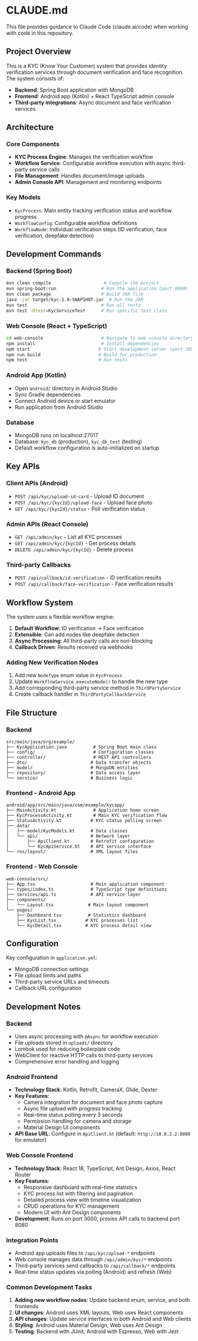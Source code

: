 # CLAUDE.md

This file provides guidance to Claude Code (claude.ai/code) when working with code in this repository.

## Project Overview

This is a KYC (Know Your Customer) system that provides identity verification services through document verification and face recognition. The system consists of:

- **Backend**: Spring Boot application with MongoDB
- **Frontend**: Android app (Kotlin) + React TypeScript admin console  
- **Third-party integrations**: Async document and face verification services

## Architecture

### Core Components
- **KYC Process Engine**: Manages the verification workflow
- **Workflow Service**: Configurable workflow execution with async third-party service calls
- **File Management**: Handles document/image uploads
- **Admin Console API**: Management and monitoring endpoints

### Key Models
- `KycProcess`: Main entity tracking verification status and workflow progress
- `WorkflowConfig`: Configurable workflow definitions
- `WorkflowNode`: Individual verification steps (ID verification, face verification, deepfake detection)

## Development Commands

### Backend (Spring Boot)
```bash
mvn clean compile                    # Compile the project
mvn spring-boot:run                 # Run the application (port 8080)
mvn clean package                   # Build JAR file
java -jar target/kyc-1.0-SNAPSHOT.jar  # Run the JAR
mvn test                            # Run all tests
mvn test -Dtest=KycServiceTest      # Run specific test class
```

### Web Console (React + TypeScript)
```bash
cd web-console                      # Navigate to web console directory
npm install                         # Install dependencies
npm start                          # Start development server (port 3000)
npm run build                      # Build for production
npm test                           # Run tests
```

### Android App (Kotlin)
- Open `android/` directory in Android Studio
- Sync Gradle dependencies
- Connect Android device or start emulator
- Run application from Android Studio

### Database
- MongoDB runs on localhost:27017
- Database: `kyc_db` (production), `kyc_db_test` (testing)
- Default workflow configuration is auto-initialized on startup

## Key APIs

### Client APIs (Android)
- `POST /api/kyc/upload-id-card` - Upload ID document
- `POST /api/kyc/{kycId}/upload-face` - Upload face photo  
- `GET /api/kyc/{kycId}/status` - Poll verification status

### Admin APIs (React Console)
- `GET /api/admin/kyc` - List all KYC processes
- `GET /api/admin/kyc/{kycId}` - Get process details
- `DELETE /api/admin/kyc/{kycId}` - Delete process

### Third-party Callbacks
- `POST /api/callback/id-verification` - ID verification results
- `POST /api/callback/face-verification` - Face verification results

## Workflow System

The system uses a flexible workflow engine:

1. **Default Workflow**: ID verification → Face verification  
2. **Extensible**: Can add nodes like deepfake detection
3. **Async Processing**: All third-party calls are non-blocking
4. **Callback Driven**: Results received via webhooks

### Adding New Verification Nodes
1. Add new `NodeType` enum value in `KycProcess`
2. Update `WorkflowService.executeNode()` to handle the new type
3. Add corresponding third-party service method in `ThirdPartyService`
4. Create callback handler in `ThirdPartyCallbackService`

## File Structure

### Backend
```
src/main/java/org/example/
├── KycApplication.java          # Spring Boot main class
├── config/                      # Configuration classes
├── controller/                  # REST API controllers
├── dto/                        # Data transfer objects
├── model/                      # MongoDB entities
├── repository/                 # Data access layer
└── service/                    # Business logic
```

### Frontend - Android App
```
android/app/src/main/java/com/example/kycapp/
├── MainActivity.kt              # Application home screen
├── KycProcessActivity.kt        # Main KYC verification flow
├── StatusActivity.kt           # KYC status polling screen
├── data/
│   ├── model/KycModels.kt      # Data classes
│   └── api/                    # Network layer
│       ├── ApiClient.kt        # Retrofit configuration
│       └── KycApiService.kt    # API service interface
└── res/layout/                 # XML layout files
```

### Frontend - Web Console  
```
web-console/src/
├── App.tsx                     # Main application component
├── types/index.ts              # TypeScript type definitions
├── services/api.ts             # API service layer
├── components/
│   └── Layout.tsx             # Main layout component
└── pages/
    ├── Dashboard.tsx          # Statistics dashboard
    ├── KycList.tsx           # KYC processes list
    └── KycDetail.tsx         # KYC process detail view
```

## Configuration

Key configuration in `application.yml`:
- MongoDB connection settings
- File upload limits and paths
- Third-party service URLs and timeouts
- Callback URL configuration

## Development Notes

### Backend
- Uses async processing with `@Async` for workflow execution
- File uploads stored in `uploads/` directory
- Lombok used for reducing boilerplate code
- WebClient for reactive HTTP calls to third-party services
- Comprehensive error handling and logging

### Android Frontend
- **Technology Stack**: Kotlin, Retrofit, CameraX, Glide, Dexter
- **Key Features**:
  - Camera integration for document and face photo capture
  - Async file upload with progress tracking
  - Real-time status polling every 3 seconds
  - Permission handling for camera and storage
  - Material Design UI components
- **API Base URL**: Configure in `ApiClient.kt` (default: `http://10.0.2.2:8080` for emulator)

### Web Console Frontend  
- **Technology Stack**: React 18, TypeScript, Ant Design, Axios, React Router
- **Key Features**:
  - Responsive dashboard with real-time statistics
  - KYC process list with filtering and pagination
  - Detailed process view with timeline visualization
  - CRUD operations for KYC management
  - Modern UI with Ant Design components
- **Development**: Runs on port 3000, proxies API calls to backend port 8080

### Integration Points
- Android app uploads files to `/api/kyc/upload-*` endpoints
- Web console manages data through `/api/admin/kyc/*` endpoints  
- Third-party services send callbacks to `/api/callback/*` endpoints
- Real-time status updates via polling (Android) and refresh (Web)

### Common Development Tasks
1. **Adding new workflow nodes**: Update backend enum, service, and both frontends
2. **UI changes**: Android uses XML layouts, Web uses React components
3. **API changes**: Update service interfaces in both Android and Web clients
4. **Styling**: Android uses Material Design, Web uses Ant Design
5. **Testing**: Backend with JUnit, Android with Espresso, Web with Jest